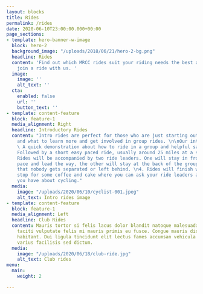 ```yaml
---
layout: blocks
title: Rides
permalink: /rides
date: 2020-06-10T23:00:00.000+00:00
page_sections:
- template: hero-banner-w-image
  block: hero-2
  background_image: "/uploads/2018/06/21/hero-2-bg.png"
  headline: Rides
  content: 'Find out which MRCC rides suit your riding needs the best and when to
    join a ride with us. '
  image:
    image: ''
    alt_text: ''
  cta:
    enabled: false
    url: ''
    button_text: ''
- template: content-feature
  block: feature-1
  media_alignment: Right
  headline: Introductory Rides
  content: "Intro rides are perfect for those who are just starting out in road cycling
    and what to learn more and get involved in group rides. \n\nOur intro rides include:\n\n1.
    \ A quick demonstration about how to ride in a group and helpful safety tips \n2.
    Followed by a short easy paced ride, usually around 25 miles at a steady 15-16mph.\n3.
    Rides will be accompanied by two ride leaders. One will stay in front to set the
    pace and lead the way, the other will stay at the back of the group to make sure
    that nobody gets separated or left behind. \n4. Rides will finish with a cafe
    stop for some coffee and cake where you can ask your ride leaders any question
    you have about cycling."
  media:
    image: "/uploads/2020/06/10/cyclist-001.jpeg"
    alt_text: Intro rides image
- template: content-feature
  block: feature-1
  media_alignment: Left
  headline: Club Rides
  content: Mauris tortor si felis lacus dolor blandit natoque malesuada velit. Pharetra
    taciti vulputate felis mi mauris primis eu fusce. Congue mauris dis tincidunt
    habitant. Dui ligula tincidunt elit lectus fames accumsan vehicula sodales. Mi
    varius facilisis sed dictum.
  media:
    image: "/uploads/2020/06/18/club-ride.jpg"
    alt_text: Club rides
menu:
  main:
    weight: 2

---
```

